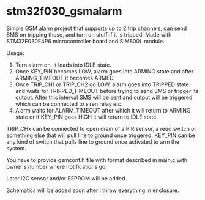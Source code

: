 # stm32f030_gsmalarm

Simple GSM alarm project that supports up to 2 trip channels, can send SMS on tripping those, and turn on stuff if it is tripped.
Made with STM32F030F4P6 microcontroller board and SIM800L module.

Usage:
1. Turn alarm on, it loads into IDLE state.
2. Once KEY_PIN becomes LOW, alarm goes into ARMING state and after ARMING_TIMEOUT it becomes ARMED.
3. Once TRIP_CH1 or TRIP_CH2 go LOW, alarm goes into TRIPPED state and waits for TRIPPED_TIMEOUT before trying to send SMS or trigger its output. After this interval SMS will be sent and output will be triggered which can be connected to siren relay etc.
4. Alarm waits for ALARM_TIMEOUT after which it will return to ARMING state or if KEY_PIN goes HIGH it will return to IDLE state.

TRIP_CHx can be connected to open drain of a PIR sensor, a reed switch or something else that will pull line to ground once triggered.
KEY_PIN can be any kind of switch that pulls line to ground once activated to arm the system.

You have to provide gsmconf.h file with format described in main.c with owner's number where notifications go.

Later I2C sensor and/or EEPROM will be added.

Schematics will be added soon after i throw everything in enclosure.

